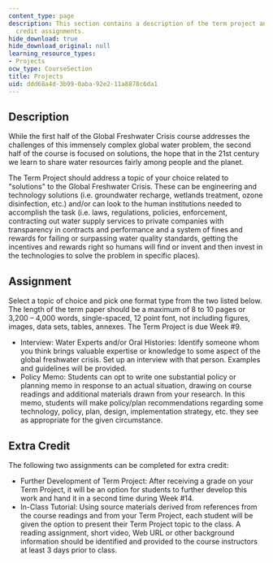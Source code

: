 ```yaml
---
content_type: page
description: This section contains a description of the term project and two extra
  credit assignments.
hide_download: true
hide_download_original: null
learning_resource_types:
- Projects
ocw_type: CourseSection
title: Projects
uid: ddd68a4d-3b99-0aba-92e2-11a8878c6da1
---
```


Description
-----------

While the first half of the Global Freshwater Crisis course addresses the challenges of this immensely complex global water problem, the second half of the course is focused on solutions, the hope that in the 21st century we learn to share water resources fairly among people and the planet.

The Term Project should address a topic of your choice related to "solutions" to the Global Freshwater Crisis. These can be engineering and technology solutions (i.e. groundwater recharge, wetlands treatment, ozone disinfection, etc.) and/or can look to the human institutions needed to accomplish the task (i.e. laws, regulations, policies, enforcement, contracting out water supply services to private companies with transparency in contracts and performance and a system of fines and rewards for failing or surpassing water quality standards, getting the incentives and rewards right so humans will find or invent and then invest in the technologies to solve the problem in specific places).

Assignment
----------

Select a topic of choice and pick one format type from the two listed below. The length of the term paper should be a maximum of 8 to 10 pages or 3,200 – 4,000 words, single-spaced, 12 point font, not including figures, images, data sets, tables, annexes. The Term Project is due Week #9.

*   Interview: Water Experts and/or Oral Histories: Identify someone whom you think brings valuable expertise or knowledge to some aspect of the global freshwater crisis. Set up an interview with that person. Examples and guidelines will be provided.
*   Policy Memo: Students can opt to write one substantial policy or planning memo in response to an actual situation, drawing on course readings and additional materials drawn from your research. In this memo, students will make policy/plan recommendations regarding some technology, policy, plan, design, implementation strategy, etc. they see as appropriate for the given circumstance.

Extra Credit
------------

The following two assignments can be completed for extra credit:

*   Further Development of Term Project: After receiving a grade on your Term Project, it will be an option for students to further develop this work and hand it in a second time during Week #14.
*   In-Class Tutorial: Using source materials derived from references from the course readings and from your Term Project, each student will be given the option to present their Term Project topic to the class. A reading assignment, short video, Web URL or other background information should be identified and provided to the course instructors at least 3 days prior to class.